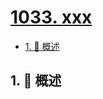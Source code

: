 # [1033. xxx](https://github.com/Tdahuyou/TNotes.leetcode/tree/main/notes/1033.%20xxx)

<!-- region:toc -->

- [1. 📝 概述](#1--概述)

<!-- endregion:toc -->

## 1. 📝 概述
